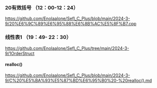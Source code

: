 ### 20有效括号 （12：00-12：24）
https://github.com/Enolaalone/Sefl_C_Plus/blob/main/2024-3-9/20%E6%9C%89%E6%95%88%E6%8B%AC%E5%8F%B7.cpp
### 线性表1 （19：49- 22：30）
https://github.com/Enolaalone/Sefl_C_Plus/tree/main/2024-3-9/1OrderStruct
#### realloc()
https://github.com/Enolaalone/Sefl_C_Plus/blob/main/2024-3-9/C%20%E5%BA%93%E5%87%BD%E6%95%B0%20-%20realloc().md
